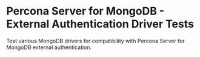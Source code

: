 # Percona Server for MongoDB - External Authentication Driver Tests

Test various MongoDB drivers for compatibility with Percona Server for MongoDB external authentication.


